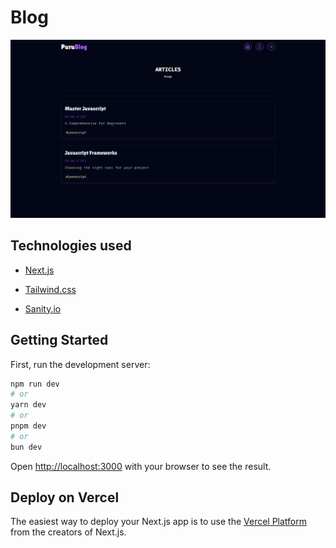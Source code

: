 # Blog

![Blog](/assets/blog.png)

## Technologies used

- [Next.js](https://nextjs.org/)

- [Tailwind.css](https://tailwindcss.com/)

- [Sanity.io](https://www.sanity.io)

## Getting Started

First, run the development server:

```bash
npm run dev
# or
yarn dev
# or
pnpm dev
# or
bun dev
```

Open [http://localhost:3000](http://localhost:3000) with your browser to see the result.

## Deploy on Vercel

The easiest way to deploy your Next.js app is to use the [Vercel Platform](https://vercel.com/new?utm_medium=default-template&filter=next.js&utm_source=create-next-app&utm_campaign=create-next-app-readme) from the creators of Next.js.

